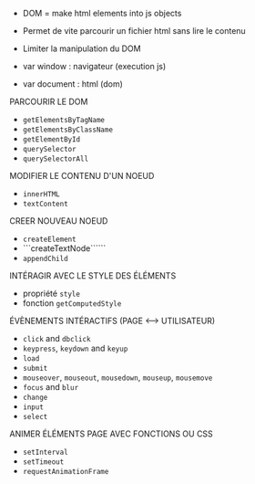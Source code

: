 - DOM = make html elements into js objects
- Permet de vite parcourir un fichier html sans lire le contenu
- Limiter la manipulation du DOM

- var window : navigateur (execution js)
- var document : html (dom)

PARCOURIR LE DOM
- ```getElementsByTagName```
- ```getElementsByClassName```
- ```getElementById```
- ```querySelector```
- ```querySelectorAll```

MODIFIER LE CONTENU D'UN NOEUD
- ```innerHTML```
- ```textContent```

CREER NOUVEAU NOEUD
- ```createElement```
- ```createTextNode``````
- ```appendChild```

INTÉRAGIR AVEC LE STYLE DES ÉLÉMENTS
- propriété ```style```
- fonction ```getComputedStyle```

ÉVÈNEMENTS INTÉRACTIFS (PAGE <--> UTILISATEUR)
- ```click``` and ```dbclick```
- ```keypress```, ```keydown``` and ```keyup```
- ```load```
- ```submit```
- ```mouseover```, ```mouseout```, ```mousedown```, ```mouseup```, ```mousemove```
- ```focus``` and ```blur```
- ```change```
- ```input```
- ```select```

ANIMER ÉLÉMENTS PAGE AVEC FONCTIONS OU CSS
- ```setInterval```
- ```setTimeout```
- ```requestAnimationFrame```
